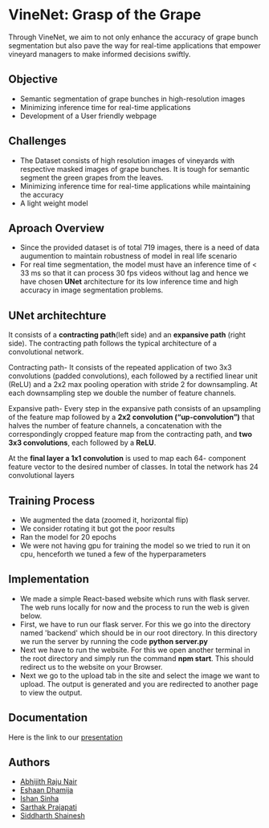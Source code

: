 
# VineNet: Grasp of the Grape

Through VineNet, we aim to not only enhance the accuracy of grape bunch segmentation but also pave the way for real-time applications that empower vineyard managers to make informed decisions swiftly.


## Objective

- Semantic segmentation of grape bunches in high-resolution images
- Minimizing inference time for real-time applications
- Development of a User friendly webpage 

## Challenges 
- The Dataset consists of high resolution images of vineyards with respective masked images of grape bunches. It is tough for semantic segment the green grapes from the leaves.
- Minimizing inference time for real-time applications while maintaining the accuracy
- A light weight model

## Aproach Overview
- Since the provided dataset is of total 719 images, there is a need of data augumention to maintain robustness of model in real life scenario
- For real time segmentation, the model must have an inference time of < 33 ms so that it can process 30 fps videos without lag and hence we have chosen **UNet** architecture for its low inference time and high accuracy in image segmentation problems.

## UNet architechture 
It consists of a **contracting path**(left side) and an **expansive path** (right side). The contracting path follows the typical architecture of a convolutional network. 

Contracting path- It consists of the repeated application of two 3x3 convolutions (padded convolutions), each followed by a rectified linear unit (ReLU) and a 2x2 max pooling operation with stride 2 for downsampling. At each downsampling step we double the number of feature channels.

Expansive path-  Every step in the expansive path consists of an upsampling of the feature map followed by a **2x2 convolution (“up-convolution”)** that halves the number of feature channels, a concatenation with the correspondingly cropped feature map from the contracting path, and **two 3x3 convolutions**, each followed by a **ReLU**. 

At the **final layer a 1x1 convolution** is used to map each 64- component feature vector to the desired number of classes. In total the network has 24 convolutional layers

## Training Process
- We augmented the data (zoomed it, horizontal flip)
- We consider rotating it but got the poor results
- Ran the model for 20 epochs
- We were not having gpu for training the model so we tried to run it on cpu, henceforth we tuned a few of the hyperparameters

## Implementation
- We made a simple React-based website which runs with flask server. The web runs locally for now and the process to run the web is given below.
- First, we have to run our flask server. For this we go into the directory named 'backend' which should be in our root directory. In this directory we run the server by running the code
        **python server.py**
- Next we have to run the website. For this we open another terminal in the root directory and simply run the command **npm start**. This should redirect us to the website on your Browser.
- Next we go to the upload tab in the site and select the image we want to upload. The output is generated and you are redirected to another page to view the output.


## Documentation
Here is the link to our 
[presentation](https://docs.google.com/presentation/d/1U5wWiaXayFolVmbfYkEm3NH2oh0PpScSTNGvM54Qu9g/edit?pli=1#slide=id.g2d09e708e59_0_182)


## Authors

- [Abhijith Raju Nair](https://github.com/DarthBob112112)
- [Eshaan Dhamija]()
- [Ishan Sinha](https://github.com/photondestroyer)
- [Sarthak Prajapati](https://github.com/07Sarthak)
- [Siddharth Shainesh](https://github.com/Siddharthmainahihu)

